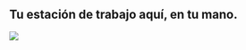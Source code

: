 

<div id="corps">

<h2>Tu estación de trabajo aquí, en tu mano.</h2>

<img src="Images/earth.png" />

</div>


